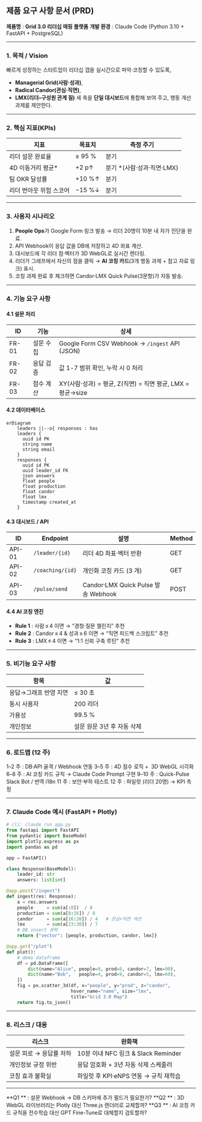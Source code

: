 ## 제품 요구 사항 문서 (PRD)

**제품명** : **Grid 3.0 리더십 매핑 플랫폼**
**개발 환경** : Claude Code (Python 3.10 + FastAPI + PostgreSQL)

---

### 1. 목적 / Vision

빠르게 성장하는 스타트업이 리더십 갭을 실시간으로 파악·코칭할 수 있도록,

* **Managerial Grid(사람·성과)**,
* **Radical Candor(관심·직면)**,
* **LMX(리더–구성원 관계 질)**
  세 축을 **단일 대시보드**에 통합해 보여 주고, 행동 개선 과제를 제안한다.

---

### 2. 핵심 지표(KPIs)

| 지표            | 목표치    | 측정 주기               |
| ------------- | ------ | ------------------- |
| 리더 설문 완료율     | ≥ 95 % | 분기                  |
| 4D 이동거리 평균\*  | +2 p↑  | 분기 \*(사람·성과·직면·LMX) |
| 팀 OKR 달성률     | +10 %↑ | 분기                  |
| 리더 번아웃 위험 스코어 | −15 %↓ | 분기                  |

---

### 3. 사용자 시나리오

1. **People Ops**가 Google Form 링크 발송 → 리더 20명이 10분 내 자가 진단을 완료.
2. API Webhook이 응답 값을 DB에 저장하고 4D 좌표 계산.
3. 대시보드에 각 리더 점·벡터가 3D WebGL로 실시간 렌더링.
4. 리더가 그래프에서 자신의 점을 클릭 → **AI 코칭 카드**(3개 행동 과제 + 참고 자료 링크) 표시.
5. 코칭 과제 완료 후 체크하면 Candor·LMX Quick Pulse(3문항)가 자동 발송.

---

### 4. 기능 요구 사항

#### 4.1 설문 처리

| ID    | 기능    | 상세                                             |
| ----- | ----- | ---------------------------------------------- |
| FR-01 | 설문 수집 | Google Form CSV Webhook → `/ingest` API (JSON) |
| FR-02 | 응답 검증 | 값 1-7 범위 확인, 누락 시 0 처리                         |
| FR-03 | 점수 계산 | XY(사람·성과) = 평균, Z(직면) = 직면 평균, LMX = 평균→size   |

#### 4.2 데이터베이스

```mermaid
erDiagram
    leaders ||--o{ responses : has
    leaders {
      uuid id PK
      string name
      string email
    }
    responses {
      uuid id PK
      uuid leader_id FK
      json answers
      float people
      float production
      float candor
      float lmx
      timestamp created_at
    }
```

#### 4.3 대시보드 / API

| ID     | Endpoint         | 설명                                | Method |
| ------ | ---------------- | --------------------------------- | ------ |
| API-01 | `/leader/{id}`   | 리더 4D 좌표·벡터 반환                    | GET    |
| API-02 | `/coaching/{id}` | 개인화 코칭 카드 (3 개)                   | GET    |
| API-03 | `/pulse/send`    | Candor·LMX Quick Pulse 발송 Webhook | POST   |

#### 4.4 AI 코칭 엔진

* **Rule 1** : 사람 ≤ 4 이면 → “경청·질문 챌린지” 추천
* **Rule 2** : Candor ≤ 4 & 성과 ≥ 6 이면 → “직면 피드백 스크립트” 추천
* **Rule 3** : LMX ≤ 4 이면 → “1:1 신뢰 구축 루틴” 추천

---

### 5. 비기능 요구 사항

| 항목           | 값                |
| ------------ | ---------------- |
| 응답→그래프 반영 지연 | ≤ 30 초           |
| 동시 사용자       | 200 리더           |
| 가용성          | 99.5 %           |
| 개인정보         | 설문 원문 3년 후 자동 삭제 |

---

### 6. 로드맵 (12 주)

1–2 주 : DB·API 골격 / Webhook 연동
3–5 주 : 4D 점수 로직 + 3D WebGL 시각화
6–8 주 : AI 코칭 카드 규칙 → Claude Code Prompt 구현
9–10 주 : Quick-Pulse Slack Bot / 번역 i18n
11 주 : 보안·부하 테스트
12 주 : 파일럿 (리더 20명) → KPI 측정

---

### 7. Claude Code 예시 (FastAPI + Plotly)

```python
# cli: claude run app.py
from fastapi import FastAPI
from pydantic import BaseModel
import plotly.express as px
import pandas as pd

app = FastAPI()

class Response(BaseModel):
    leader_id: str
    answers: list[int]

@app.post("/ingest")
def ingest(res: Response):
    a = res.answers
    people     = sum(a[:8])  / 8
    production = sum(a[8:16]) / 8
    candor     = sum(a[16:20]) / 4   # 관심+직면 섹션
    lmx        = sum(a[23:30]) / 7
    # DB insert 생략
    return {"vector": [people, production, candor, lmx]}

@app.get("/plot")
def plot():
    # demo dataframe
    df = pd.DataFrame([
        dict(name="Alice", people=9, prod=8, candor=7, lmx=90),
        dict(name="Bob",   people=4, prod=9, candor=5, lmx=60),
    ])
    fig = px.scatter_3d(df, x="people", y="prod", z="candor",
                        hover_name="name", size="lmx",
                        title="Grid 3.0 Map")
    return fig.to_json()
```

---

### 8. 리스크 / 대응

| 리스크            | 완화책                            |
| -------------- | ------------------------------ |
| 설문 피로 → 응답률 저하 | 10분 이내 NFC 링크 & Slack Reminder |
| 개인정보 규정 위반     | 응답 암호화 + 3년 자동 삭제 스케줄러         |
| 코칭 효과 불확실      | 파일럿 후 KPI·eNPS 연동 → 규칙 재학습     |

---

\*\*Q1 \*\* : 설문 Webhook → DB 스키마에 추가 필드가 필요한가?
\*\*Q2 \*\* : 3D WebGL 라이브러리는 Plotly 대신 Three.js 렌더러로 교체할까?
\*\*Q3 \*\* : AI 코칭 카드 규칙을 전수학습 대신 GPT Fine-Tune로 대체할지 검토할까?
